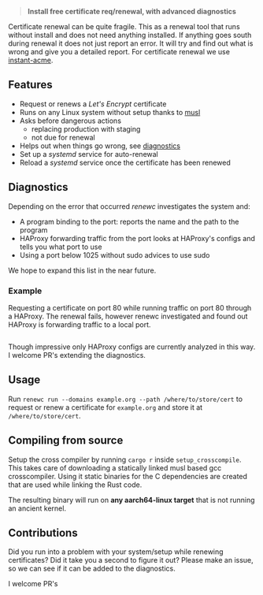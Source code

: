 > **Install free certificate req/renewal, with advanced diagnostics**

Certificate renewal can be quite fragile. This as a renewal tool that runs without install and does not need anything installed. If anything goes south during renewal it does not just report an error. It will try and find out what is wrong and give you a detailed report.  For certificate renewal we use [instant-acme](https://crates.io/crates/instant-acme). 

## Features 
 - Request or renews a *Let's Encrypt* certificate
 - Runs on any Linux system without setup thanks to [musl](https://musl.libc.org/about.html)
 - Asks before dangerous actions 
    - replacing production with staging
    - not due for renewal
 - Helps out when things go wrong, see [diagnostics](#diagnostics) 
 - Set up a *systemd* service for auto-renewal
 - Reload a *systemd* service once the certificate has been renewed

## Diagnostics
Depending on the error that occurred *renewc* investigates the system and:

 - A program binding to the port:
    reports the name and the path to the program
 - HAProxy forwarding traffic from the port
    looks at HAProxy's configs and tells you what port to use
 - Using a port below 1025 without sudo
    advices to use sudo

We hope to expand this list in the near future.

### Example
Requesting a certificate on port 80 while running traffic on port 80 through a HAProxy. The renewal fails, however renewc investigated and found out HAProxy is forwarding traffic to a local port.

```
```
Though impressive only HAProxy configs are currently analyzed in this way. I welcome PR's extending the diagnostics.

## Usage
Run `renewc run --domains example.org --path /where/to/store/cert` to request or renew a certificate for `example.org` and store it at `/where/to/store/cert`.

## Compiling from source
Setup the cross compiler by running `cargo r` inside `setup_crosscompile`. This takes care of downloading a statically linked musl based gcc crosscompiler. Using it static binaries for the C dependencies are created that are used while linking the Rust code. 

The resulting binary will run on **any aarch64-linux target** that is not running an ancient kernel.

## Contributions
Did you run into a problem with your system/setup while renewing certificates? Did it take you a second to figure it out? Please make an issue, so we can see if it can be added to the diagnostics. 

I welcome PR's
